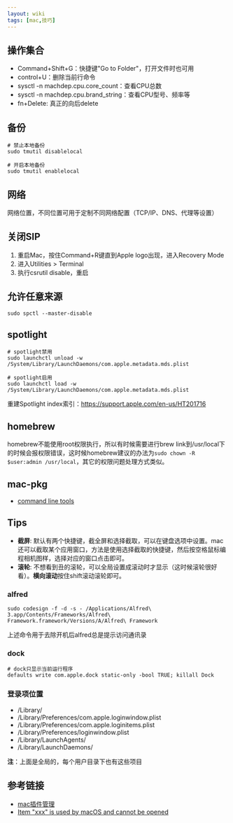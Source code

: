 ```yaml
---
layout: wiki
tags: [mac,技巧]
---
```


## 操作集合

* Command+Shift+G：快捷键"Go to Folder"，打开文件时也可用
* control+U：删除当前行命令
* sysctl -n machdep.cpu.core_count：查看CPU总数
* sysctl -n machdep.cpu.brand_string：查看CPU型号、频率等
* fn+Delete: 真正的向后delete


## 备份

```shell
# 禁止本地备份
sudo tmutil disablelocal

# 开启本地备份
sudo tmutil enablelocal
```

## 网络

网络位置，不同位置可用于定制不同网络配置（TCP/IP、DNS、代理等设置）


## 关闭SIP

1. 重启Mac，按住Command+R键直到Apple logo出现，进入Recovery Mode
2. 进入Utilities > Terminal
3. 执行csrutil disable，重启


## 允许任意来源

```shell
sudo spctl --master-disable
```


## spotlight

```shell
# spotlight禁用
sudo launchctl unload -w /System/Library/LaunchDaemons/com.apple.metadata.mds.plist

# spotlight启用
sudo launchctl load -w /System/Library/LaunchDaemons/com.apple.metadata.mds.plist
```

重建Spotlight index索引：https://support.apple.com/en-us/HT201716

## homebrew

homebrew不能使用root权限执行，所以有时候需要进行brew link到/usr/local下的时候会报权限错误，这时候homebrew建议的办法为`sudo chown -R $user:admin /usr/local`，其它的权限问题处理方式类似。


## mac-pkg

* [command line tools](https://developer.apple.com/download/more/)

## Tips

* **截屏**: 默认有两个快捷键，截全屏和选择截取，可以在键盘选项中设置。mac还可以截取某个应用窗口，方法是使用选择截取的快捷键，然后按空格鼠标编程相机图样，选择对应的窗口点击即可。
* **滚轮**: 不想看到丑的滚轮，可以全局设置成滚动时才显示（这时候滚轮很好看）。**横向滚动**按住shift滚动滚轮即可。


### alfred

```shell
sudo codesign -f -d -s - /Applications/Alfred\ 3.app/Contents/Frameworks/Alfred\ Framework.framework/Versions/A/Alfred\ Framework
```

上述命令用于去除开机后alfred总是提示访问通讯录

### dock

```shell
# dock只显示当前运行程序
defaults write com.apple.dock static-only -bool TRUE; killall Dock
```


### 登录项位置

* /Library/
* /Library/Preferences/com.apple.loginwindow.plist
* /Library/Preferences/com.apple.loginitems.plist
* /Library/Preferences/loginwindow.plist
* /Library/LaunchAgents/
* /Library/LaunchDaemons/

**注**：上面是全局的，每个用户目录下也有这些项目

## 参考链接

* [mac插件管理](http://bbs.feng.com/read-htm-tid-6891395.html)
* [Item "xxx" is used by macOS and cannot be opened](https://www.logcg.com/archives/2977.html)
